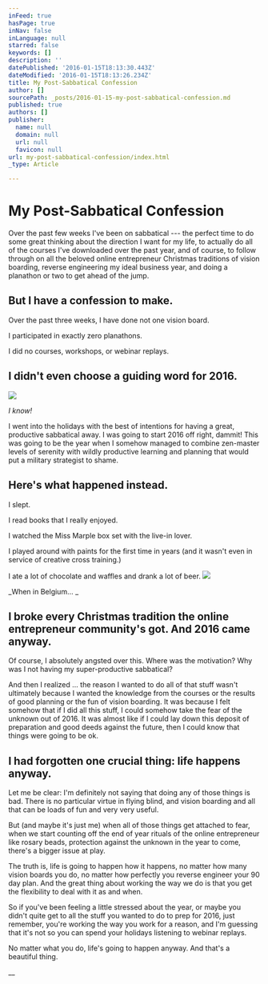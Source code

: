 ```yaml
---
inFeed: true
hasPage: true
inNav: false
inLanguage: null
starred: false
keywords: []
description: ''
datePublished: '2016-01-15T18:13:30.443Z'
dateModified: '2016-01-15T18:13:26.234Z'
title: My Post-Sabbatical Confession
author: []
sourcePath: _posts/2016-01-15-my-post-sabbatical-confession.md
published: true
authors: []
publisher:
  name: null
  domain: null
  url: null
  favicon: null
url: my-post-sabbatical-confession/index.html
_type: Article

---
```

# My Post-Sabbatical Confession

Over the past few weeks I've been on sabbatical --- the perfect time to do some great thinking about the direction I want for my life, to actually do all of the courses I've downloaded over the past year, and of course, to follow through on all the beloved online entrepreneur Christmas traditions of vision boarding, reverse engineering my ideal business year, and doing a planathon or two to get ahead of the jump.

## But I have a confession to make. 

Over the past three weeks, I have done not one vision board. 

I participated in exactly zero planathons. 

I did no courses, workshops, or webinar replays.

## I didn't even choose a guiding word for 2016\.
![](https://the-grid-user-content.s3-us-west-2.amazonaws.com/eec91ed7-bec9-4401-b591-eb0be4844fd2.jpg)

_I know!_

I went into the holidays with the best of intentions for having a great, productive sabbatical away. I was going to start 2016 off right, dammit! This was going to be the year when I somehow managed to combine zen-master levels of serenity with wildly productive learning and planning that would put a military strategist to shame. 

## Here's what happened instead. 

I slept. 

I read books that I really enjoyed. 

I watched the Miss Marple box set with the live-in lover. 

I played around with paints for the first time in years (and it wasn't even in service of creative cross training.) 

I ate a lot of chocolate and waffles and drank a lot of beer.
![](https://the-grid-user-content.s3-us-west-2.amazonaws.com/4bb54722-31c6-47db-97c2-f7c488bff170.jpg)

_When in Belgium... _

## I broke every Christmas tradition the online entrepreneur community's got. And 2016 came anyway. 

Of course, I absolutely angsted over this. Where was the motivation? Why was I not having my super-productive sabbatical? 

And then I realized ... the reason I wanted to do all of that stuff wasn't ultimately because I wanted the knowledge from the courses or the results of good planning or the fun of vision boarding. It was because I felt somehow that if I did all this stuff, I could somehow take the fear of the unknown out of 2016\. It was almost like if I could lay down this deposit of preparation and good deeds against the future, then I could know that things were going to be ok. 

## I had forgotten one crucial thing: life happens anyway. 

Let me be clear: I'm definitely not saying that doing any of those things is bad. There is no particular virtue in flying blind, and vision boarding and all that can be loads of fun and very very useful. 

But (and maybe it's just me) when all of those things get attached to fear, when we start counting off the end of year rituals of the online entrepreneur like rosary beads, protection against the unknown in the year to come, there's a bigger issue at play. 

The truth is, life is going to happen how it happens, no matter how many vision boards you do, no matter how perfectly you reverse engineer your 90 day plan. And the great thing about working the way we do is that you get the flexibility to deal with it as and when. 

So if you've been feeling a little stressed about the year, or maybe you didn't quite get to all the stuff you wanted to do to prep for 2016, just remember, you're working the way you work for a reason, and I'm guessing that it's not so you can spend your holidays listening to webinar replays. 

No matter what you do, life's going to happen anyway. And that's a beautiful thing.

__